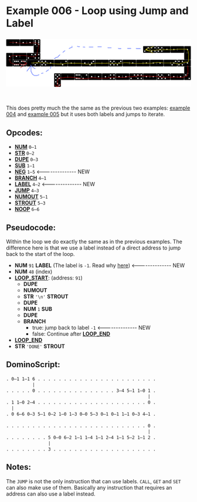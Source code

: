 Example 006 - Loop using Jump and Label
=======================================

<img style="margin: 0.5rem 0 2rem;" src="../docs/example-006-flow.png" alt="Dominos" width="700">

This does pretty much the the same as the previous two examples: [example 004](004_loop_simple.md) and [example 005](005_loop_using_jump.md) but it uses both labels and jumps to iterate.

## Opcodes:
- [**NUM**](../readme.md#num) `0—1`
- [**STR**](../readme.md#str) `0—2`
- [**DUPE**](../readme.md#dupe) `0—3`
- [**SUB**](../readme.md#sub) `1—1`
- [**NEG**](../readme.md#neg) `1—5` <-------------- NEW
- [**BRANCH**](../readme.md#branch) `4—1`
- [**LABEL**](../readme.md#label) `4—2` <-------------- NEW
- [**JUMP**](../readme.md#jump) `4—3`
- [**NUMOUT**](../readme.md#numout) `5—1`
- [**STROUT**](../readme.md#strout) `5—3`
- [**NOOP**](../readme.md#noop) `6—6`

## Pseudocode:
Within the loop we do exactly the same as in the previous examples. The difference here is that we use a label instead of a direct address to jump back to the start of the loop.

- **NUM** `91` **LABEL** (The label is `-1`. Read why [here](../readme.md#labels)) <-------------- NEW
- **NUM** `48` (index)
- **<ins>LOOP_START</ins>**: (address: `91`)
  - **DUPE**
  - **NUMOUT**
  - **STR** `'\n'` **STROUT**
  - **DUPE**
  - **NUM** `1` **SUB**
  - **DUPE**
  - **BRANCH**
    - true: jump back to label `-1` <-------------- NEW
    - false: Continue after **<ins>LOOP_END</ins>**
- **<ins>LOOP_END</ins>**
- **STR** `'DONE'` **STROUT**


## DominoScript:

```
. 0—1 1—1 6 . . . . . . . . . . . . . . . . . . . . . . .
          |                                              
. . . . . 0 . . . . . . . . . . . . . . . 3—4 5—1 1—0 1 .
                                                      |  
. 1 1—0 2—4 . . . . . . . . . . . . . . . . . . . . . 0 .
  |                                                      
. 0 6—6 0—3 5—1 0—2 1—0 1—3 0—0 5—3 0—1 0—1 1—1 0—3 4—1 .
                                                         
. . . . . . . . . . . . . . . . . . . . . . . . . . . 0 .
                                                      |  
. . . . . . . . 5 0—0 6—2 1—1 1—4 1—1 2—4 1—1 5—2 1—1 2 .
                |                                        
. . . . . . . . 3 . . . . . . . . . . . . . . . . . . . .
```

## Notes:

The `JUMP` is not the only instruction that can use labels. `CALL`, `GET` and `SET` can also make use of them. Basically any instruction that requires an address can also use a label instead.
